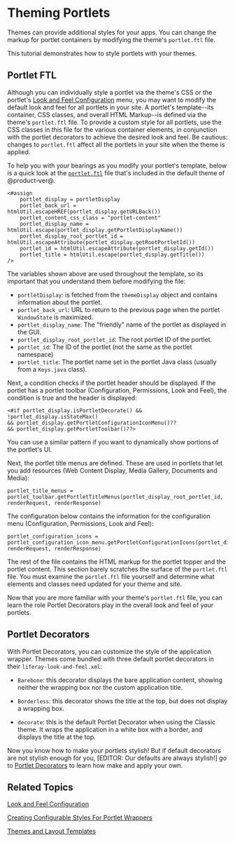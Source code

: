 # Theming Portlets [](id=theming-portlets)

Themes can provide additional styles for your apps. You can change the markup 
for portlet containers by modifying the theme's `portlet.ftl` file.

This tutorial demonstrates how to style portlets with your themes.

## Portlet FTL [](id=portlet-ftl)

Although you can individually style a portlet via the theme's CSS or the
portlet's [Look and Feel Configuration](/discover/portal/-/knowledge_base/7-1/look-and-feel-configuration)
menu, you may want to modify the default look and feel for all portlets in your
site. A portlet's template--its container, CSS classes, and overall HTML
Markup--is defined via the theme's `portlet.ftl` file. To provide a custom style
for all portlets, use the CSS classes in this file for the various container
elements, in conjunction with the portlet decorators to achieve the desired look
and feel. Be cautious: changes to `portlet.ftl` affect all the portlets in your
site when the theme is applied.

To help you with your bearings as you modify your portlet's template, below is
a quick look at the
[`portlet.ftl`](https://github.com/liferay/liferay-portal/blob/7.1.x/modules/apps/frontend-theme/frontend-theme-classic/src/templates/portlet.ftl)
file that's included in the default theme of @product-ver@.

    <#assign
        portlet_display = portletDisplay
        portlet_back_url = htmlUtil.escapeHREF(portlet_display.getURLBack())
        portlet_content_css_class = "portlet-content"
        portlet_display_name = htmlUtil.escape(portlet_display.getPortletDisplayName())
        portlet_display_root_portlet_id = htmlUtil.escapeAttribute(portlet_display.getRootPortletId())
        portlet_id = htmlUtil.escapeAttribute(portlet_display.getId())
        portlet_title = htmlUtil.escape(portlet_display.getTitle())
    />
 
The variables shown above are used throughout the template, so its important
that you understand them before modifying the file:

- `portletDisplay`: is fetched from the `themeDisplay` object and contains 
  information about the portlet.
- `portlet_back_url`: URL to return to the previous page when the portlet 
  `WindowState` is maximized.
- `portlet_display_name`: The "friendly" name of the portlet as displayed in the
    GUI. 
- `portlet_display_root_portlet_id`: The root portlet ID of the portlet. 
- `portlet_id`: The ID of the portlet (not the same as the portlet namespace)
- `portlet_title`: The portlet name set in the portlet Java class 
  (usually from a `Keys.java` class).

Next, a condition checks if the portlet header should be displayed. If the
portlet has a portlet toolbar (Configuration, Permissions, Look and Feel), the
condition is true and the header is displayed:

    <#if portlet_display.isPortletDecorate() && !portlet_display.isStateMax() 
    && portlet_display.getPortletConfigurationIconMenu()?? 
    && portlet_display.getPortletToolbar()??>

You can use a similar pattern if you want to dynamically show portions of the
portlet's UI. 

Next, the portlet title menus are defined. These are used in portlets that let
you add resources (Web Content Display, Media Gallery, Documents and Media):

    portlet_title_menus = portlet_toolbar.getPortletTitleMenus(portlet_display_root_portlet_id, renderRequest, renderResponse)

The configuration below contains the information for the configuration menu 
(Configuration, Permissions, Look and Feel):

    portlet_configuration_icons = portlet_configuration_icon_menu.getPortletConfigurationIcons(portlet_display_root_portlet_id, renderRequest, renderResponse)

The rest of the file contains the HTML markup for the portlet topper and the 
portlet content. This section barely scratches the surface of the `portlet.ftl` 
file. You must examine the `portlet.ftl` file yourself and determine what 
elements and classes need updated for your theme and site. 

Now that you are more familiar with your theme's `portlet.ftl` file, you can 
learn the role Portlet Decorators play in the overall look and feel of your 
portlets.

## Portlet Decorators [](id=portlet-decorators)

With Portlet Decorators, you can customize the style of 
the application wrapper. Themes come bundled with three default portlet 
decorators in their `liferay-look-and-feel.xml`:

-  `Barebone`: this decorator displays the bare application content, showing 
    neither the wrapping box nor the custom application title. 

-  `Borderless`: this decorator shows the title at the top, but does not display
    a wrapping box.

-  `decorate`: this is the default Portlet Decorator when using the Classic 
    theme. It wraps the application in a white box with a border, and displays the title at the top.

Now you know how to make your portlets stylish! But if default decorators are
not stylish enough for you, [EDITOR: Our defaults are always stylish!] go to
[Portlet Decorators](/develop/tutorials/-/knowledge_base/7-1/creating-configurable-styles-for-portlet-wrappers) to
learn how make and apply your own.

## Related Topics [](id=related-topics)

[Look and Feel Configuration](/discover/portal/-/knowledge_base/7-1/look-and-feel-configuration)

[Creating Configurable Styles For Portlet Wrappers](/develop/tutorials/-/knowledge_base/7-1/creating-configurable-styles-for-portlet-wrappers)

[Themes and Layout Templates](/develop/tutorials/-/knowledge_base/7-1/themes-and-layout-templates)
